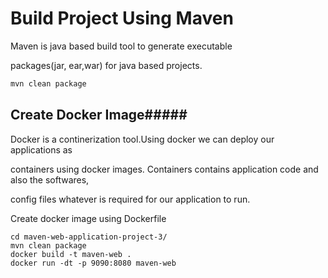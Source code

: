 
# Build Project Using Maven

Maven is java based build tool to generate executable 

packages(jar, ear,war) for java based projects.

```bash
mvn clean package
```

## Create Docker Image#####
Docker is a continerization tool.Using docker we can deploy our applications as 

containers using docker images. Containers contains application code and also the softwares,

config files whatever is required for our application to run.

Create docker image using Dockerfile


``` git clone https://github.com/chinni4321/maven-web-application-project-3.git
cd maven-web-application-project-3/
mvn clean package
docker build -t maven-web .
docker run -dt -p 9090:8080 maven-web
```


